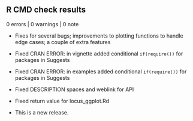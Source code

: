## R CMD check results

0 errors | 0 warnings | 0 note

* Fixes for several bugs; improvements to plotting functions to handle edge
cases; a couple of extra features

* Fixed CRAN ERROR: in vignette added conditional `if(require())` for packages
in Suggests

* Fixed CRAN ERROR: in examples added conditional `if(require())` for packages
in Suggests

* Fixed DESCRIPTION spaces and weblink for API
* Fixed return value for locus_ggplot.Rd

* This is a new release.
